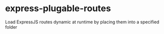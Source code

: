 # express-plugable-routes
Load ExpressJS routes dynamic at runtime by placing them into a specified folder
